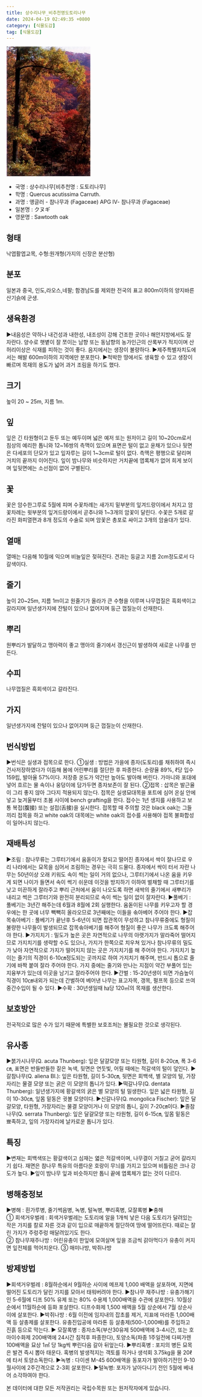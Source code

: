 ```yaml
---
title: 상수리나무_비추천명도토리나무
date: 2024-04-19 02:49:35 +0800
category: [식물도감]
tag: [식물도감]
---
```




![상수리나무[비추천명 : 도토리나무]](/assets/img/fileUpload/plants/basic/Fagaceae/Quercus/6512/1_th2.JPG)
- 국명 : 상수리나무[비추천명 : 도토리나무]
- 학명 : Quercus acutissima Carruth.
- 과명 : 앵글러 - 참나무과 (Fagaceae) APG Ⅳ- 참나무과 (Fagaceae)
- 일본명 : クヌギ
- 영문명 : Sawtooth oak


## 형태
낙엽활엽교목, 수형:원개형(가지의 신장은 분산형)
## 분포
일본과 중국, 인도,라오스,네팔; 함경남도를 제외한 전국의 표고 800m이하의 양지바른 산기슭에 군생.
## 생육환경
▶내음성은 약하나 내건성과 내한성, 내조성이 강해 건조한 곳이나 해안지방에서도 잘 자란다. 양수로 햇볕이 잘 쪼이는 남향 또는 동남향의 농가인근의 산록부가 적지이며 산허리이상은 식재를 피하는 것이 좋다. 음지에서는 생장이 불량하다.
▶제주특별자치도에서는 해발 600m이하의 지역에만 분포한다. 
▶척박한 땅에서도 생육할 수 있고 생장이 빠르며 목재의 용도가 넓어 과거 조림을 하기도 했다.
## 크기
높이 20 ~ 25m, 지름 1m. 
## 잎
잎은 긴 타원형이고 둔두 또는 예두이며 넓은 예저 또는 원저이고 길이 10~20cm로서 침상의 예리한 톱니와 12~16쌍의 측맥이 있으며 표면은 털이 없고 윤채가 있으나 뒷면은 다세포의 단모가 있고 잎자루는 길이 1~3cm로 털이 없다. 측맥은 평행으로 달리며 거치의 끝까지 이어진다. 잎이 밤나무와 비슷하지만 거치끝에 엽록체가 없어 희게 보이며 잎뒷면에는 소선점이 없어 구별된다.
## 꽃
꽃은 암수한그루로 5월에 피며 수꽃차례는 새가지 밑부분의 잎겨드랑이에서 처지고 암꽃차례는 윗부분의 잎겨드랑이에서 곧추나와 1~3개의 암꽃이 달린다. 수꽃은 5개로 갈라진 화피열편과 8개 정도의 수술로 되며 암꽃은 총포로 싸이고 3개의 암술대가 있다.
## 열매
열매는 다음해 10월에 익으며 비늘잎은 젖혀진다. 견과는 둥글고 지름 2cm정도로서 다갈색이다.
## 줄기
높이 20~25m, 지름 1m이고 원줄기가 올라가 큰 수형을 이루며 나무껍질은 흑회색이고 갈라지며 일년생가지에 잔털이 있으나 없어지며 둥근 껍질눈이 산재한다.
## 뿌리
원뿌리가 발달하고 맹아력이 좋고 맹아의 줄기에서 갱신근이 발생하여 새로운 나무를 만든다.
## 수피
나무껍질은 흑회색이고 갈라진다.
## 가지
일년생가지에 잔털이 있으나 없어지며 둥근 껍질눈이 산재한다.
## 번식방법
▶번식은 실생과 접목으로 한다. 
①실생 : 방법은 가을에 종자(도토리)를 채취하여 즉시 건사저장하였다가 이듬해 봄에 어린뿌리를 절단한 후 파종한다. 순량율 89%, ℓ당 입수 159립, 발아율 57%이다. 저장중 온도가 약간만 높아도 발아해 버린다. 가마니와 포대에 넣어 흐르는 물 속이나 웅덩이에 담가두면 종자보존이 잘 된다.
②접목 : 삽목은 발근율이 그리 좋지 않아 그다지 적용되지 않는다. 접목은 실생묘대목을 포트에 심어 온실 안에 넣고 늦겨울부터 초봄 사이에 bench grafting을 한다. 접수는 1년 생지를 사용하고 보통 복접(腹接) 또는 설접(舌接)을 실시한다. 접목할 때 주의할 것은 black oak는 그들끼리 접목을 하고 white oak의 대목에는 white oak의 접수를 사용해야 접목 불화합성이 일어나지 않는다.
## 재배특성
▶조림 : 참나무류는 그루터기에서 움돋이가 잘되고 떨어진 종자에서 싹이 잘나므로 우리 나라에서는 묘목을 심어서 조림하는 경우는 극히 드물다. 종자에서 싹이 터서 자란 나무는 50년이상 오래 키워도 속이 썩는 일이 거의 없으나, 그루터기에서 나온 움을 키우게 되면 나이가 들면서 속이 썩기 쉬운데 이것을 방지하기 이하여 벌채할 때 그루터기를 낮고 미끈하게 잘라주고 뿌리 근처에서 움이 나오도록 하면 새싹의 줄기에서 새뿌리가 내리고 썩은 그루터기와 완전히 분리되므로 속이 썩는 일이 없이 잘자란다. 
▶풀베기 : 풀베기는 3년간 해주는데 6월과 8월에 2회 실행한다. 움돋이된 나무를 키우고자 할 경우에는 한 곳에 너무 빽빽히 올라오므로 3년째에는 이들을 솎아베어 주어야 한다.
▶잡목솎아베기 : 풀베기가 끝난후 5-6년이 되면 잡관목이 무성하고 참나무류중에도 형질이 불량한 나무들이 발생되므로 잡목솎아베기를 해주어 형질이 좋은 나무가 크도록 해주어야 한다. 
▶가지치기 : 밀도가 높은 곳은 자연적으로 나무의 아랫가지가 말라죽어 떨어지므로 가지치기를 생략할 수도 있으나, 가지가 한쪽으로 치우쳐 있거나 참나무류의 밀도가 낮아 자연적으로 가지가 떨어지지 않는 곳은 가지치기를 해 주어야 한다. 가지치기 높이는 줄기의 직경이 6-10㎝정도되는 곳까지로 하여 가지치기 해주며, 반드시 톱으로 줄기에 바짝 붙여 잘라 주어야 한다. 가지 중에는 줄기와 만나는 지점이 약간 부풀어 있는 지융부가 있는데 이곳을 남기고 잘라주어야 한다. 
▶간벌 : 15-20년생이 되면 가슴높이 직경이 10㎝내외가 되는데 간벌하여 베어낸 나무는 표고자목, 갱목, 펄프목 등으로 쓰여 중간수입이 될 수 있다. 
▶수확 : 30년생일때 ㏊당 120㎥의 목재를 생산한다.
 

## 보호방안
전국적으로 많은 수가 있기 때문에 특별한 보호조처는 불필요한 것으로 생각된다.
## 유사종
▶붉가시나무(Q. acuta Thunberg): 잎은 달걀모양 또는 타원형, 길이 8-20㎝, 폭 3-6㎝, 표면은 반들반들한 짙은 녹색, 뒷면은 연둣빛, 어릴 때에는 적갈색의 털이 덮인다.
▶갈참나무(Q. aliena Bl.): 잎은 타원형, 길이 5-30㎝, 뒷면은 회백색, 별 모양의 털, 가장자리는 물결 모양 또는 굵은 이 모양의 톱니가 있다. 
▶떡갈나무(Q. dentata Thunberg): 일년생가지에 황갈색의 굵은 별 모양의 털 밀생한다. 잎은 넓은 타원형, 길이 10-30㎝, 잎몸 밑동은 귓볼 모양이다.
▶신갈나무(Q. mongolica Fischer): 잎은 달걀모양, 타원형, 가장자리는 물결 모양이거나 이 모양의 톱니, 길이 7-20㎝이다. 
▶졸참나무(Q. serrata Thunberg): 잎은 달걀모양 또는 타원형, 길이 6-15㎝, 잎몸 밑동은 뾰족하고, 잎의 가장자리에 날카로운 톱니가 있다. 
## 특징
▶변재는 회백색또는 황갈색이고 심재는 엷은 적갈색이며, 나무결이 거칠고 굳어 갈라지기 쉽다. 재면은 참나무 특유의 아름다운 호랑이 무늬를 가지고 있으며 비틀림은 크나 강도가 높다. 
▶잎이 밤나무 잎과 비슷하지만 톱니 끝에 엽록체가 없는 것이 다르다.
## 병해충정보
▶병해 : 흰가루병, 줄기썩음병, 녹병, 털녹병, 뿌리혹병, 모잘록병
▶충해  
① 회색거우벌레 : 회색거우벌레는 도토리에 알을 1개씩 낳은 다음 도토리가 달려있는 작은 가지를 칼로 자른 것과 같이 입으로 매끝하게 절단하여 땅에 떨어뜨린다. 때로는 잘린 가지가 주렁주렁 매달려있기도 한다.  
② 참나무재주나방 : 어린유충이 한잎에 모여살며 잎을 조금씩 갉아먹다가 유충이 커지면 잎전체를 먹어치운다. 
③ 매미나방, 박쥐나방
## 방제방법
▶회색거우벌레 : 8월하순에서 9월하순 사이에 메프제 1,000 배액을 살포하며, 지면에 떨어진 도토리가 달린 가지를 모아서 태워버려야 한다.
▶참나무 재주나방 : 유충가해기인 5-6월에 디프 50% 유제 또는 80% 수용제 1,000배액을 수관에 살포한다. 10월상순에서 11월하순에 등화 포살한다. 디프수화제 1,500 배액을 5월 상순에서 7월 상순사이에 살포한다. 
▶박쥐나방 : 6월 이전에 임지내의 잡초를 제거, 지표에 마라톤 1,000배액 등 살충제를 살포한다. 유충진입공에 마라톤 등 살충제(500-1,000배)를 주입하고 진흙 등으로 막는다.
▶ 모잘록병 : 종자소독(부산30유제 500배액에 3-4시간, 또는 호마이수화제 200배액에 24시간 침적후 파종한다), 토양소독(파종 1주일전에 다찌가렌 100배액을 묘상 1㎡ 당 1kg씩 뿌린다음 갈아 뒤엎는다.
▶뿌리혹병 : 포지의 병든 묘목은 발견 즉시 뽑아 태운다. 혹병의 발생적지는 객토를 하거나 생석회 3.75kg을 물 20ℓ에 타서 토양소독한다.
▶녹병 : 다이센 M-45 600배액을 동포자가 발아하기전인 9-10월사이에 2주간격으로 2-3회 살포한다.
▶털녹병: 포자가 날아다니기 전인 5월에 베내어 소각하여야 한다.






본 데이터에 대한 모든 저작권리는 국립수목원 또는 원저작자에게 있습니다.
